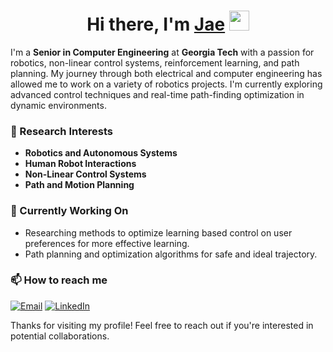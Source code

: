 <h1 align="center">Hi there, I'm <a href="https://www.blackcater.win/" target="_blank">Jae</a> <img
src="https://github.com/blackcater/blackcater/raw/main/images/Hi.gif" height="32" /></h1>

I'm a **Senior in Computer Engineering** at **Georgia Tech** with a passion for robotics, non-linear control systems, reinforcement learning, and path planning. My journey through both electrical and computer engineering has allowed me to work on a variety of robotics projects. I'm currently exploring advanced control techniques and real-time path-finding optimization in dynamic environments.

### 🎯 Research Interests
- **Robotics and Autonomous Systems**
- **Human Robot Interactions**
- **Non-Linear Control Systems**
- **Path and Motion Planning**

### 🌱 Currently Working On
- Researching methods to optimize learning based control on user preferences for more effective learning.
- Path planning and optimization algorithms for safe and ideal trajectory.

### 📫 How to reach me

[![Email](https://img.shields.io/badge/Email-hpark459%40gatech.edu-red)](mailto:hpark459@gatech.edu)
[![LinkedIn](https://img.shields.io/badge/LinkedIn-Hyeonjae%20Park-blue)](https://www.linkedin.com/in/hyeonjae-park)

Thanks for visiting my profile! Feel free to reach out if you're interested in potential collaborations.







<!--
**jaep99/jaep99** is a ✨ _special_ ✨ repository because its `README.md` (this file) appears on your GitHub profile.

Here are some ideas to get you started:

- 🔭 I’m currently working on ...
- 🌱 I’m currently learning ...
- 👯 I’m looking to collaborate on ...
- 🤔 I’m looking for help with ...
- 💬 Ask me about ...
- 📫 How to reach me: ...
- 😄 Pronouns: ...
- ⚡ Fun fact: ...
-->
